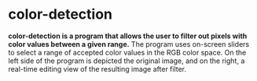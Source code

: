 # color-detection
**color-detection is a program that allows the user to filter out pixels with color values between a given range.**
The program uses on-screen sliders to select a range of accepted color values in the RGB color space. 
On the left side of the program is depicted the original image, and on the right, a real-time editing view of the resulting image after filter. 
